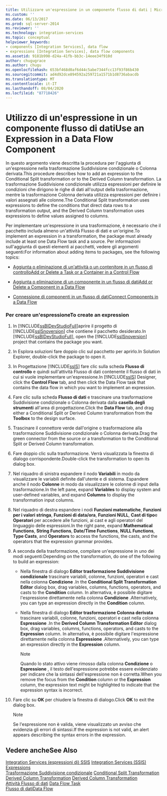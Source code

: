 ```yaml
---
title: Utilizzare un'espressione in un componente flusso di dati | Microsoft Docs
ms.custom: ''
ms.date: 06/13/2017
ms.prod: sql-server-2014
ms.reviewer: ''
ms.technology: integration-services
ms.topic: conceptual
helpviewer_keywords:
- components [Integration Services], data flow
- expressions [Integration Services], data flow components
ms.assetid: 9181b998-d24a-41fb-bb3c-14eee34f910d
author: chugugrace
ms.author: chugu
ms.openlocfilehash: 653bf468d0af6d44c5abe7344fcc13f93f86b430
ms.sourcegitcommit: ad4d92dce894592a259721a1571b1d8736abacdb
ms.translationtype: MT
ms.contentlocale: it-IT
ms.lasthandoff: 08/04/2020
ms.locfileid: "87718426"
---
```

# <a name="use-an-expression-in-a-data-flow-component"></a><span data-ttu-id="a76c9-102">Utilizzo di un'espressione in un componente flusso di dati</span><span class="sxs-lookup"><span data-stu-id="a76c9-102">Use an Expression in a Data Flow Component</span></span>
  <span data-ttu-id="a76c9-103">In questo argomento viene descritta la procedura per l'aggiunta di un'espressione nella trasformazione Suddivisione condizionale o Colonna derivata.</span><span class="sxs-lookup"><span data-stu-id="a76c9-103">This procedure describes how to add an expression to the Conditional Split transformation or to the Derived Column transformation.</span></span> <span data-ttu-id="a76c9-104">La trasformazione Suddivisione condizionale utilizza espressioni per definire le condizioni che dirigono le righe di dati all'output della trasformazione, mentre la trasformazione Colonna derivata utilizza espressioni per definire i valori assegnati alle colonne.</span><span class="sxs-lookup"><span data-stu-id="a76c9-104">The Conditional Split transformation uses expressions to define the conditions that direct data rows to a transformation output, and the Derived Column transformation uses expressions to define values assigned to columns.</span></span>  
  
 <span data-ttu-id="a76c9-105">Per implementare un'espressione in una trasformazione, è necessario che il pacchetto includa almeno un'attività Flusso di dati e un'origine.</span><span class="sxs-lookup"><span data-stu-id="a76c9-105">To implement an expression in a transformation, the package must already include at least one Data Flow task and a source.</span></span> <span data-ttu-id="a76c9-106">Per informazioni sull'aggiunta di questi elementi ai pacchetti, vedere gli argomenti seguenti:</span><span class="sxs-lookup"><span data-stu-id="a76c9-106">For information about adding items to packages, see the following topics:</span></span>  
  
-   [<span data-ttu-id="a76c9-107">Aggiunta o eliminazione di un'attività o un contenitore in un flusso di controllo</span><span class="sxs-lookup"><span data-stu-id="a76c9-107">Add or Delete a Task or a Container in a Control Flow</span></span>](control-flow/add-or-delete-a-task-or-a-container-in-a-control-flow.md)  
    
  
-   [<span data-ttu-id="a76c9-108">Aggiunta o eliminazione di un componente in un flusso di dati</span><span class="sxs-lookup"><span data-stu-id="a76c9-108">Add or Delete a Component in a Data Flow</span></span>](data-flow/add-or-delete-a-component-in-a-data-flow.md)  
  
-   [<span data-ttu-id="a76c9-109">Connessione di componenti in un flusso di dati</span><span class="sxs-lookup"><span data-stu-id="a76c9-109">Connect Components in a Data Flow</span></span>](data-flow/connect-components-in-a-data-flow.md)  
  
### <a name="to-create-an-expression"></a><span data-ttu-id="a76c9-110">Per creare un'espressione</span><span class="sxs-lookup"><span data-stu-id="a76c9-110">To create an expression</span></span>  
  
1.  <span data-ttu-id="a76c9-111">In [!INCLUDE[ssBIDevStudioFull](../includes/ssbidevstudiofull-md.md)]aprire il progetto di [!INCLUDE[ssISnoversion](../includes/ssisnoversion-md.md)] che contiene il pacchetto desiderato.</span><span class="sxs-lookup"><span data-stu-id="a76c9-111">In [!INCLUDE[ssBIDevStudioFull](../includes/ssbidevstudiofull-md.md)], open the [!INCLUDE[ssISnoversion](../includes/ssisnoversion-md.md)] project that contains the package you want.</span></span>  
  
2.  <span data-ttu-id="a76c9-112">In Esplora soluzioni fare doppio clic sul pacchetto per aprirlo.</span><span class="sxs-lookup"><span data-stu-id="a76c9-112">In Solution Explorer, double-click the package to open it.</span></span>  
  
3.  <span data-ttu-id="a76c9-113">In Progettazione [!INCLUDE[ssIS](../includes/ssis-md.md)] fare clic sulla scheda **Flusso di controllo** e quindi sull'attività Flusso di dati contenente il flusso di dati in cui si vuole implementare un'espressione.</span><span class="sxs-lookup"><span data-stu-id="a76c9-113">In [!INCLUDE[ssIS](../includes/ssis-md.md)] Designer, click the **Control Flow** tab, and then click the Data Flow task that contains the data flow in which you want to implement an expression.</span></span>  
  
4.  <span data-ttu-id="a76c9-114">Fare clic sulla scheda **Flusso di dati** e trascinare una trasformazione Suddivisione condizionale o Colonna derivata dalla **casella degli strumenti** all'area di progettazione.</span><span class="sxs-lookup"><span data-stu-id="a76c9-114">Click the **Data Flow** tab, and drag either a Conditional Split or Derived Column transformation from the **Toolbox** to the design surface.</span></span>  
  
5.  <span data-ttu-id="a76c9-115">Trascinare il connettore verde dall'origine o trasformazione alla trasformazione Suddivisione condizionale o Colonna derivata.</span><span class="sxs-lookup"><span data-stu-id="a76c9-115">Drag the green connector from the source or a transformation to the Conditional Split or Derived Column transformation.</span></span>  
  
6.  <span data-ttu-id="a76c9-116">Fare doppio clic sulla trasformazione. Verrà visualizzata la finestra di dialogo corrispondente.</span><span class="sxs-lookup"><span data-stu-id="a76c9-116">Double-click the transformation to open its dialog box.</span></span>  
  
7.  <span data-ttu-id="a76c9-117">Nel riquadro di sinistra espandere il nodo **Variabili** in modo da visualizzare le variabili definite dall'utente e di sistema. Espandere anche il nodo **Colonne** in modo da visualizzare le colonne di input della trasformazione.</span><span class="sxs-lookup"><span data-stu-id="a76c9-117">In the left pane, expand **Variables** to display system and user-defined variables, and expand **Columns** to display the transformation input columns.</span></span>  
  
8.  <span data-ttu-id="a76c9-118">Nel riquadro di destra espandere i nodi **Funzioni matematiche**, **Funzioni per i valori stringa**, **Funzioni di data/ora**, **Funzioni NULL**, **Cast di tipo**e **Operatori** per accedere alle funzioni, ai cast e agli operatori del linguaggio delle espressioni.</span><span class="sxs-lookup"><span data-stu-id="a76c9-118">In the right pane, expand **Mathematical Functions**, **String Functions**, **Date/Time Functions**, **NULL Functions**, **Type Casts**, and **Operators** to access the functions, the casts, and the operators that the expression grammar provides.</span></span>  
  
9. <span data-ttu-id="a76c9-119">A seconda della trasformazione, compilare un'espressione in uno dei modi seguenti:</span><span class="sxs-lookup"><span data-stu-id="a76c9-119">Depending on the transformation, do one of the following to build an expression:</span></span>  
  
    -   <span data-ttu-id="a76c9-120">Nella finestra di dialogo **Editor trasformazione Suddivisione condizionale** trascinare variabili, colonne, funzioni, operatori e cast nella colonna **Condizione** .</span><span class="sxs-lookup"><span data-stu-id="a76c9-120">In the **Conditional Split Transformation Editor** dialog box, drag variables, columns, functions, operators, and casts to the **Condition** column.</span></span> <span data-ttu-id="a76c9-121">In alternativa, è possibile digitare l'espressione direttamente nella colonna **Condizione** .</span><span class="sxs-lookup"><span data-stu-id="a76c9-121">Alternatively, you can type an expression directly in the **Condition** column.</span></span>  
  
    -   <span data-ttu-id="a76c9-122">Nella finestra di dialogo **Editor trasformazione Colonna derivata** trascinare variabili, colonne, funzioni, operatori e cast nella colonna **Espressione** .</span><span class="sxs-lookup"><span data-stu-id="a76c9-122">In the **Derived Column Transformation Editor** dialog box, drag variables, columns, functions, operators, and casts to the **Expression** column.</span></span> <span data-ttu-id="a76c9-123">In alternativa, è possibile digitare l'espressione direttamente nella colonna **Espressione** .</span><span class="sxs-lookup"><span data-stu-id="a76c9-123">Alternatively, you can type an expression directly in the **Expression** column.</span></span>  
  
        > [!NOTE]  
        >  <span data-ttu-id="a76c9-124">Quando lo stato attivo viene rimosso dalla colonna **Condizione** o **Espressione** , il testo dell'espressione potrebbe essere evidenziato per indicare che la sintassi dell'espressione non è corretta.</span><span class="sxs-lookup"><span data-stu-id="a76c9-124">When you remove the focus from the **Condition** column or the **Expression** column, the expression text might be highlighted to indicate that the expression syntax is incorrect.</span></span>  
  
10. <span data-ttu-id="a76c9-125">Fare clic su **OK** per chiudere la finestra di dialogo.</span><span class="sxs-lookup"><span data-stu-id="a76c9-125">Click **OK** to exit the dialog box.</span></span>  
  
    > [!NOTE]  
    >  <span data-ttu-id="a76c9-126">Se l'espressione non è valida, viene visualizzato un avviso che evidenzia gli errori di sintassi.</span><span class="sxs-lookup"><span data-stu-id="a76c9-126">If the expression is not valid, an alert appears describing the syntax errors in the expression.</span></span>  
  
## <a name="see-also"></a><span data-ttu-id="a76c9-127">Vedere anche</span><span class="sxs-lookup"><span data-stu-id="a76c9-127">See Also</span></span>  
 <span data-ttu-id="a76c9-128">[Integration Services &#40;espressioni di&#41; SSIS](expressions/integration-services-ssis-expressions.md) </span><span class="sxs-lookup"><span data-stu-id="a76c9-128">[Integration Services &#40;SSIS&#41; Expressions](expressions/integration-services-ssis-expressions.md) </span></span>  
 <span data-ttu-id="a76c9-129">[Trasformazione Suddivisione condizionale](data-flow/transformations/conditional-split-transformation.md) </span><span class="sxs-lookup"><span data-stu-id="a76c9-129">[Conditional Split Transformation](data-flow/transformations/conditional-split-transformation.md) </span></span>  
 <span data-ttu-id="a76c9-130">[Derived Column Transformation](data-flow/transformations/derived-column-transformation.md) </span><span class="sxs-lookup"><span data-stu-id="a76c9-130">[Derived Column Transformation](data-flow/transformations/derived-column-transformation.md) </span></span>  
 <span data-ttu-id="a76c9-131">[Attività Flusso di dati](control-flow/data-flow-task.md) </span><span class="sxs-lookup"><span data-stu-id="a76c9-131">[Data Flow Task](control-flow/data-flow-task.md) </span></span>  
 [<span data-ttu-id="a76c9-132">Flusso di dati</span><span class="sxs-lookup"><span data-stu-id="a76c9-132">Data Flow</span></span>](data-flow/data-flow.md)  
  
  

